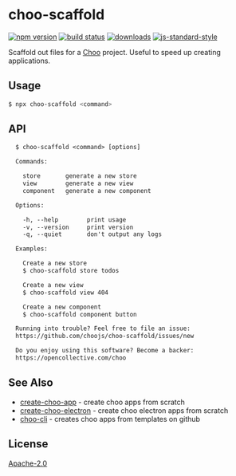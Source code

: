 # choo-scaffold
[![npm version][2]][3] [![build status][4]][5]
[![downloads][8]][9] [![js-standard-style][10]][11]

Scaffold out files for a [Choo](https://choo.io) project. Useful to speed up
creating applications. 

## Usage
```sh
$ npx choo-scaffold <command>
```

## API
```txt
  $ choo-scaffold <command> [options]

  Commands:

    store       generate a new store
    view        generate a new view
    component   generate a new component

  Options:

    -h, --help        print usage
    -v, --version     print version
    -q, --quiet       don't output any logs

  Examples:

    Create a new store
    $ choo-scaffold store todos

    Create a new view
    $ choo-scaffold view 404

    Create a new component
    $ choo-scaffold component button

  Running into trouble? Feel free to file an issue:
  https://github.com/choojs/choo-scaffold/issues/new

  Do you enjoy using this software? Become a backer:
  https://opencollective.com/choo
```

## See Also

- [create-choo-app](https://github.com/choojs/create-choo-app) - create choo apps from scratch
- [create-choo-electron](https://github.com/choojs/create-choo-electron) - create choo electron apps from scratch
- [choo-cli](https://github.com/trainyard/choo-cli) - creates choo apps from templates on github

## License
[Apache-2.0](./LICENSE)

[0]: https://img.shields.io/badge/stability-experimental-orange.svg?style=flat-square
[1]: https://nodejs.org/api/documentation.html#documentation_stability_index
[2]: https://img.shields.io/npm/v/choo-scaffold.svg?style=flat-square
[3]: https://npmjs.org/package/choo-scaffold
[4]: https://img.shields.io/travis/choojs/choo-scaffold/master.svg?style=flat-square
[5]: https://travis-ci.org/choojs/choo-scaffold
[6]: https://img.shields.io/codecov/c/github/choojs/choo-scaffold/master.svg?style=flat-square
[7]: https://codecov.io/github/choojs/choo-scaffold
[8]: http://img.shields.io/npm/dm/choo-scaffold.svg?style=flat-square
[9]: https://npmjs.org/package/choo-scaffold
[10]: https://img.shields.io/badge/code%20style-standard-brightgreen.svg?style=flat-square
[11]: https://github.com/feross/standard
